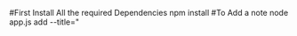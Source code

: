 #First Install All the required Dependencies
npm install
#To Add a note 
node app.js add --title="<title name>" --body="<body of note>"
#To know the List of Notes
node app.js list
#To remove a node
node app.js remove --title="<title name>"
#To read Nodes
node app.js read --title="<title name>"
